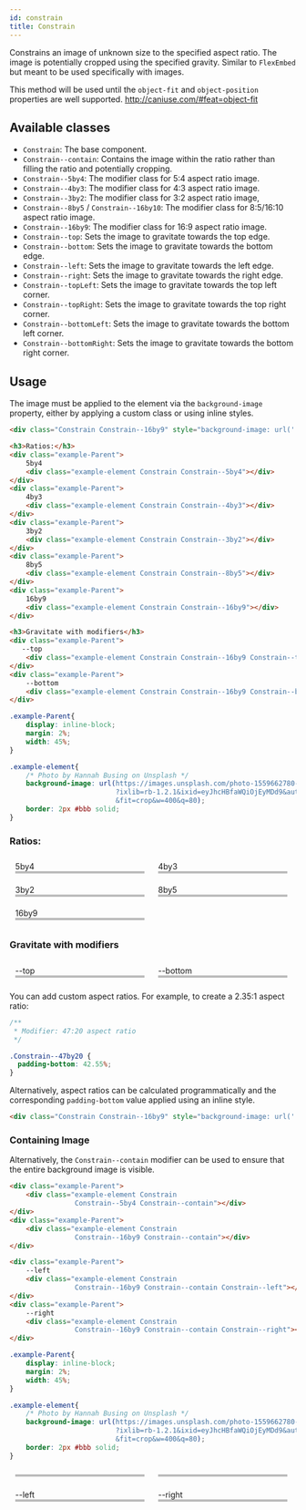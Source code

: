 ```yaml
---
id: constrain
title: Constrain
---
```


<style>
.example-Parent{
    display: inline-block;   
    margin: 2%;
    width: 45%;
}
.example-element{
    background-image: url(https://images.unsplash.com/photo-1559662780-c3bab6f7e00b?ixlib=rb-1.2.1&ixid=eyJhcHBfaWQiOjEyMDd9&auto=format&fit=crop&w=400&q=80);
    border: 2px #bbb solid;
}
</style>

Constrains an image of unknown size to the specified aspect ratio.
The image is potentially cropped using the specified gravity.
Similar to `FlexEmbed` but meant to be used specifically with images.

This method will be used until the `object-fit` and `object-position`
properties are well supported. <http://caniuse.com/#feat=object-fit>



## Available classes

* `Constrain`: The base component.
* `Constrain--contain`: Contains the image within the ratio rather than filling
  the ratio and potentially cropping.
* `Constrain--5by4`: The modifier class for 5:4 aspect ratio image.
* `Constrain--4by3`: The modifier class for 4:3 aspect ratio image.
* `Constrain--3by2`: The modifier class for 3:2 aspect ratio image,
* `Constrain--8by5` / `Constrain--16by10`: The modifier class for 8:5/16:10 
  aspect ratio image.
* `Constrain--16by9`: The modifier class for 16:9 aspect ratio image.
* `Constrain--top`: Sets the image to gravitate towards the top edge.
* `Constrain--bottom`: Sets the image to gravitate towards the bottom edge.
* `Constrain--left`: Sets the image to gravitate towards the left edge.
* `Constrain--right`: Sets the image to gravitate towards the right edge.
* `Constrain--topLeft`: Sets the image to gravitate towards the top left 
  corner.
* `Constrain--topRight`: Sets the image to gravitate towards the top right 
  corner.
* `Constrain--bottomLeft`: Sets the image to gravitate towards the bottom 
  left corner.
* `Constrain--bottomRight`: Sets the image to gravitate towards the bottom 
  right corner.


## Usage

The image must be applied to the element via the `background-image` property,
either by applying a custom class or using inline styles.

```html
<div class="Constrain Constrain--16by9" style="background-image: url('...');"></div>
```

<div class="code-sample">
<!--DOCUSAURUS_CODE_TABS-->

<!--HTML-->
```html
<h3>Ratios:</h3>
<div class="example-Parent">
    5by4
    <div class="example-element Constrain Constrain--5by4"></div>
</div>
<div class="example-Parent">
    4by3
    <div class="example-element Constrain Constrain--4by3"></div>
</div>
<div class="example-Parent">
    3by2
    <div class="example-element Constrain Constrain--3by2"></div>
</div>
<div class="example-Parent">
    8by5
    <div class="example-element Constrain Constrain--8by5"></div>
</div>
<div class="example-Parent">
    16by9
    <div class="example-element Constrain Constrain--16by9"></div>
</div>

<h3>Gravitate with modifiers</h3>
<div class="example-Parent">
   --top
    <div class="example-element Constrain Constrain--16by9 Constrain--top"></div>
</div>
<div class="example-Parent">
    --bottom
    <div class="example-element Constrain Constrain--16by9 Constrain--bottom"></div>
</div>
```

<!--CSS-->
```css
.example-Parent{
    display: inline-block;   
    margin: 2%;
    width: 45%;
}

.example-element{
    /* Photo by Hannah Busing on Unsplash */
    background-image: url(https://images.unsplash.com/photo-1559662780-c3bab6f7e00b
                          ?ixlib=rb-1.2.1&ixid=eyJhcHBfaWQiOjEyMDd9&auto=format
                          &fit=crop&w=400&q=80);
    border: 2px #bbb solid;
}
```
<!--END_DOCUSAURUS_CODE_TABS-->
<h3>Ratios:</h3>
<div class="example-Parent">
    5by4
    <div class="example-element Constrain Constrain--5by4"></div>
</div>
<div class="example-Parent">
    4by3
    <div class="example-element Constrain Constrain--4by3"></div>
</div>
<div class="example-Parent">
    3by2
    <div class="example-element Constrain Constrain--3by2"></div>
</div>
<div class="example-Parent">
    8by5
    <div class="example-element Constrain Constrain--8by5"></div>
</div>
<div class="example-Parent">
    16by9
    <div class="example-element Constrain Constrain--16by9"></div>
</div>

<h3>Gravitate with modifiers</h3>
<div class="example-Parent">
   --top
    <div class="example-element Constrain Constrain--16by9 Constrain--top"></div>
</div>
<div class="example-Parent">
    --bottom
    <div class="example-element Constrain Constrain--16by9 Constrain--bottom"></div>
</div>

</div>

You can add custom aspect ratios. For example, to create a 2.35:1 aspect
ratio:

```css
/**
 * Modifier: 47:20 aspect ratio
 */

.Constrain--47by20 {
  padding-bottom: 42.55%;
}
```

Alternatively, aspect ratios can be calculated programmatically and the
corresponding `padding-bottom` value applied using an inline style.

```html
<div class="Constrain Constrain--16by9" style="background-image: url('...'); padding-bottom: 42.55%;"></div>
```

### Containing Image

Alternatively, the `Constrain--contain` modifier can be used to ensure that
the entire background image is visible.

<div class="code-sample">
<!--DOCUSAURUS_CODE_TABS-->

<!--HTML-->
```html
<div class="example-Parent">
    <div class="example-element Constrain 
                Constrain--5by4 Constrain--contain"></div>
</div>
<div class="example-Parent">
    <div class="example-element Constrain 
                Constrain--16by9 Constrain--contain"></div>
</div>

<div class="example-Parent">
    --left
    <div class="example-element Constrain 
                Constrain--16by9 Constrain--contain Constrain--left"></div>
</div>
<div class="example-Parent">
    --right
    <div class="example-element Constrain 
                Constrain--16by9 Constrain--contain Constrain--right"></div>
</div>
```

<!--CSS-->
```css
.example-Parent{
    display: inline-block;   
    margin: 2%;
    width: 45%;
}

.example-element{
    /* Photo by Hannah Busing on Unsplash */
    background-image: url(https://images.unsplash.com/photo-1559662780-c3bab6f7e00b
                          ?ixlib=rb-1.2.1&ixid=eyJhcHBfaWQiOjEyMDd9&auto=format
                          &fit=crop&w=400&q=80);
    border: 2px #bbb solid;
}
```
<!--END_DOCUSAURUS_CODE_TABS-->
<div class="example-Parent">
    <div class="example-element Constrain 
                Constrain--5by4 Constrain--contain"></div>
</div>
<div class="example-Parent">
    <div class="example-element Constrain 
                Constrain--16by9 Constrain--contain"></div>
</div>

<div class="example-Parent">
    --left
    <div class="example-element Constrain 
                Constrain--16by9 Constrain--contain Constrain--left"></div>
</div>
<div class="example-Parent">
    --right
    <div class="example-element Constrain 
                Constrain--16by9 Constrain--contain Constrain--right"></div>
</div>

</div>